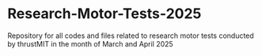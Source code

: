 # Research-Motor-Tests-2025
Repository for all codes and files related to research motor tests conducted by thrustMIT in the month of March and April 2025
